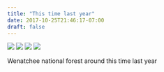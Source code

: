 ```yaml
---
title: "This time last year"
date: 2017-10-25T21:46:17-07:00
draft: false
---
```


![](https://d17enza3bfujl8.cloudfront.net/20161106_01_02.jpg)
![](https://d17enza3bfujl8.cloudfront.net/20161106_01_04_01.jpg)
![](https://d17enza3bfujl8.cloudfront.net/20161106_01_22.jpg)
![](https://d17enza3bfujl8.cloudfront.net/20161106_01_36.jpg)

Wenatchee national forest around this time last year
